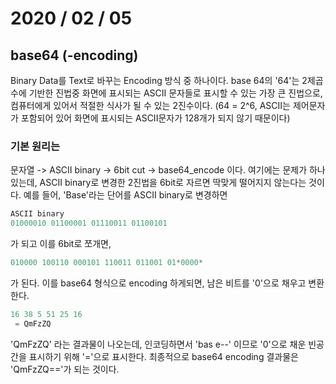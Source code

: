 # 2020 / 02 / 05

## base64 (-encoding)

Binary Data를 Text로 바꾸는 Encoding 방식 중 하나이다.
base 64의 '64'는 2제곱수에 기반한 진법중 화면에 표시되는 ASCII 문자들로 표시할 수 있는 가장 큰 진법으로, 컴퓨터에게 있어서 적절한 식사가 될 수 있는 2진수이다. (64 = 2^6, ASCII는 제어문자가 포함되어 있어 화면에 표시되는 ASCII문자가 128개가 되지 않기 때문이다)

### 기본 원리는
문자열 -> ASCII binary -> 6bit cut -> base64_encode 이다.
여기에는 문제가 하나 있는데, ASCII binary로 변경한 2진법을 6bit로 자르면 딱맞게 떨어지지 않는다는 것이다.
예를 들어, 'Base'라는 단어를 ASCII binary로 변경하면 
```cpp
ASCII binary
01000010 01100001 01110011 01100101
```
가 되고 이를 6bit로 쪼개면,

```cpp
010000 100110 000101 110011 011001 01*0000*
```
가 된다. 이를 base64 형식으로 encoding 하게되면, 남은 비트를 '0'으로 채우고 변환한다.

```cpp
16 38 5 51 25 16
 = QmFzZQ
```
'QmFzZQ' 라는 결과물이 나오는데, 인코딩하면서 'bas e--' 이므로 '0'으로 채운 빈공간을 표시하기 위해 '='으로 표시한다.
최종적으로 base64 encoding 결과물은 'QmFzZQ=='가 되는 것이다.
